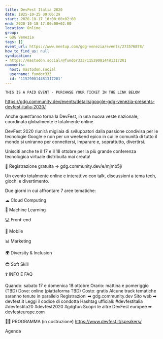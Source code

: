 ```yaml
---
title: DevFest Italia 2020
date: 1925-10-25 00:06:29
start: 2020-10-17 10:00:00+02:00
end: 2020-10-18 17:00:00+02:00
location: Online
group:
- GDG Venezia
tags: []
event_url: https://www.meetup.com/gdg-venezia/events/273576878/
how_to_find_us: null
syndication:
- https://mastodon.social/@fundor333/115290014481317201
comments:
  host: mastodon.social
  username: fundor333
  id: '115290014481317201'
---
```

    THIS IS A PAID EVENT - PURCHASE YOUR TICKET IN THE LINK BELOW

https://gdg.community.dev/events/details/google-gdg-venezia-presents-devfest-italia-2020/

Anche quest’anno torna la DevFest, in una nuova veste nazionale, coordinata globalmente e totalmente online.

DevFest 2020 riunirà migliaia di sviluppatori dalla passione condivisa per le tecnologie Google e non per un weekend epico in cui le comunità di tutto il mondo si uniranno per connettersi, imparare e, soprattutto, divertirsi.

Unisciti anche te il 17 e il 18 ottobre per la più grande conferenza tecnologica virtuale distribuita mai creata!

🎫 Registrazione gratuita → gdg.community.dev/e/mjmb5j/

Un evento totalmente online e interattivo con talk, discussioni a tema tech, giochi e divertimento.

Due giorni in cui affrontare 7 aree tematiche:

☁ Cloud Computing

🤖 Machine Learning

💻 Front-end

📱 Mobile

📊 Marketing

🌍 Diversity & Inclusion

😎 Soft Skill

❓ INFO E FAQ

Quando: sabato 17 e domenica 18 ottobre
Orario: mattina e pomeriggio (TBD)
Dove: online (piattaforma TBD)
Costo: gratis
Alcune track tematiche saranno tenute in parallelo
Registrazioni ➡ gdg.community.dev
Sito web ➡ devfest.it
Leggi il codice di condotta
Hashtag ufficiali: #devfestitalia #devfestita20 #devfest2020 #gdgfun
Scopri le altre DevFest europee ➡ devfesteurope.com

👩‍💻 PROGRAMMA (in costruzione)
https://www.devfest.it/speakers/

Agenda

